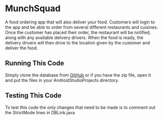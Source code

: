 # MunchSquad

A food ordering app that will also deliver your food. Customers will login to
the app and be able to order from several different restaurants and cuisines.
Once the customer has placed their order, the restaurant will be notified,
along with any available delivery drivers. When the food is ready, the delivery
drivers will then drive to the location given by the customer and deliver the
food.

## Running This Code

Simply clone the database from
[GitHub](https://github.com/CapitalistLepton/MunchSquad) or if you have the zip
file, open it and put the files in your AndroidStudioProjects directory.

## Testing This Code

To test this code the only changes that need to be made is to comment out the
StrictMode lines in DBLink.java

